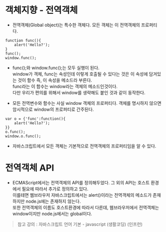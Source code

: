객체지향 - 전역객체
====================

* 전역객체(Global object)는 특수한 객체다. 모든 객체는 이 전역객체의 프로퍼티다.
```
function func(){
    alert('Hello?');    
}
func();
window.func();
```

* func();와 window.func();는 모두 실행이 된다.   
window가 객체, func는 속성인데 이렇게 호출될 수 있다는 것은 이 속성에 담겨있는 것이 함수 즉, 이 속성을 메소드라 부른다.   
func라는 이 함수는 window라는 객체의 메소드인것이다.   
다만 우리가 편의를 위해서 window를 생략해도 붙인 것과 같이 동작한다.   

* 모든 전역변수와 함수는 사실 window 객체의 프로퍼티다. 객체를 명시하지 않으면 암시적으로 window의 프로퍼티로 간주된다. 
```
var o = {'func':function(){
    alert('Hello?');
}}
o.func();
window.o.func();
```
* 자바스크립트에서 모든 객체는 기본적으로 전역객체의 프로퍼티임을 알 수 있다. 

# 전역객체 API
* ECMAScript에서는 전역객체의 API를 정의해두었다. 그 외의 API는 호스트 환경에서 필요에 따라서 추가로 정의하고 있다.   
이를테면 웹브라우저 자바스크립트에서는 alert()이라는 전역객체의 메소드가 존재하지만 node.js에는 존재하지 않는다.   
또한 전역객체의 이름도 호스트환경에 따라서 다른데, 웹브라우저에서 전역객체는 window이지만 node.js에서는 global이다. 

> 참고 강의 : 자바스크립트 언어 기본 - javascript (생활코딩) (인프런)
